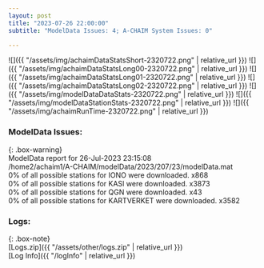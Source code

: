 ```yaml
---
layout: post
title: "2023-07-26 22:00:00"
subtitle: "ModelData Issues: 4; A-CHAIM System Issues: 0"

---
```


![]({{ "/assets/img/achaimDataStatsShort-2320722.png" | relative_url }})
![]({{ "/assets/img/achaimDataStatsLong00-2320722.png" | relative_url }})
![]({{ "/assets/img/achaimDataStatsLong01-2320722.png" | relative_url }})
![]({{ "/assets/img/achaimDataStatsLong02-2320722.png" | relative_url }})
![]({{ "/assets/img/modelDataDataStats-2320722.png" | relative_url }})
![]({{ "/assets/img/modelDataStationStats-2320722.png" | relative_url }})
![]({{ "/assets/img/achaimRunTime-2320722.png" | relative_url }})


### ModelData Issues:  
  
{: .box-warning}  
 ModelData report for 26-Jul-2023 23:15:08   
 /home2/achaim1/A-CHAIM/modelData/2023/207/23/modelData.mat   
 0% of all possible stations for IONO were downloaded. x868   
 0% of all possible stations for KASI were downloaded. x3873   
 0% of all possible stations for QGN were downloaded. x43   
 0% of all possible stations for KARTVERKET were downloaded. x3582   
  


### Logs:  
  
{: .box-note}  
[Logs.zip]({{ "/assets/other/logs.zip" | relative_url }})  
[Log Info]({{ "/logInfo" | relative_url }})  

